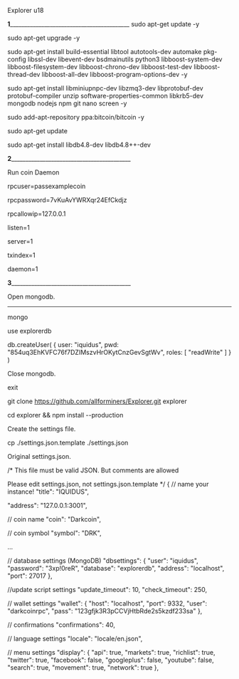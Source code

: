 Explorer u18

______1________________________________________________
sudo apt-get update -y

sudo apt-get upgrade -y

sudo apt-get install build-essential libtool autotools-dev automake pkg-config libssl-dev libevent-dev bsdmainutils python3 libboost-system-dev libboost-filesystem-dev libboost-chrono-dev libboost-test-dev libboost-thread-dev libboost-all-dev libboost-program-options-dev -y

sudo apt-get install libminiupnpc-dev libzmq3-dev libprotobuf-dev protobuf-compiler unzip software-properties-common libkrb5-dev mongodb nodejs npm git nano screen -y

sudo add-apt-repository ppa:bitcoin/bitcoin -y

sudo apt-get update

sudo apt-get install libdb4.8-dev libdb4.8++-dev

______2________________________________________________

Run coin Daemon

rpcuser=passexamplecoin

rpcpassword=7vKuAvYWRXqr24EfCkdjz

rpcallowip=127.0.0.1

listen=1

server=1

txindex=1

daemon=1

______3________________________________________________

Open mongodb.
________________________________________________


mongo

use explorerdb

db.createUser( { user: "iquidus", pwd: "854uq3EhKVFC76f7DZIMszvHrOKytCnzGevSgtWv", roles: [ "readWrite" ] } )

Close mongodb.

exit

git clone https://github.com/allforminers/Explorer.git explorer

cd explorer && npm install --production

Create the settings file.

cp ./settings.json.template ./settings.json

Original settings.json.


/*
  This file must be valid JSON. But comments are allowed

  Please edit settings.json, not settings.json.template
*/
{
  // name your instance!
  "title": "IQUIDUS",

  "address": "127.0.0.1:3001",

  // coin name
  "coin": "Darkcoin",

  // coin symbol
  "symbol": "DRK",

...

  // database settings (MongoDB)
  "dbsettings": {
    "user": "iquidus",
    "password": "3xp!0reR",
    "database": "explorerdb",
    "address": "localhost",
    "port": 27017
  },

  //update script settings
  "update_timeout": 10,
  "check_timeout": 250,

  // wallet settings
  "wallet": {
    "host": "localhost",
    "port": 9332,
    "user": "darkcoinrpc",
    "pass": "123gfjk3R3pCCVjHtbRde2s5kzdf233sa"
  },

  // confirmations
  "confirmations": 40,

  // language settings
  "locale": "locale/en.json",

  // menu settings
  "display": {
    "api": true,
    "markets": true,
    "richlist": true,
    "twitter": true,
    "facebook": false,
    "googleplus": false,
    "youtube": false,
    "search": true,
    "movement": true,
    "network": true
  },













